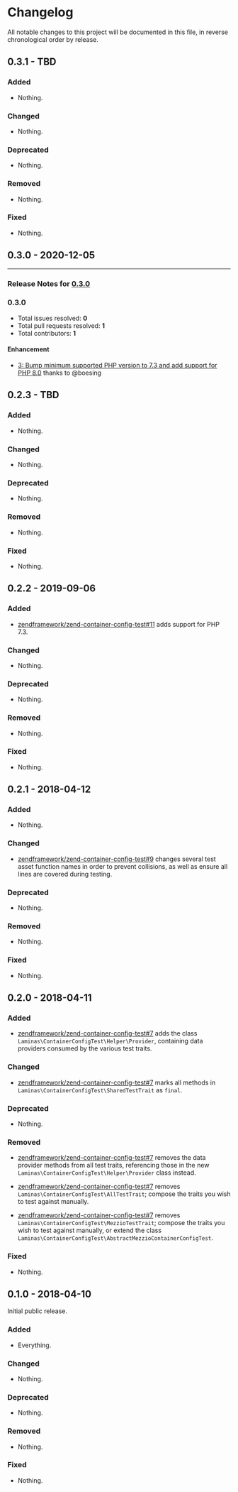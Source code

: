 # Changelog

All notable changes to this project will be documented in this file, in reverse chronological order by release.

## 0.3.1 - TBD

### Added

- Nothing.

### Changed

- Nothing.

### Deprecated

- Nothing.

### Removed

- Nothing.

### Fixed

- Nothing.

## 0.3.0 - 2020-12-05


-----

### Release Notes for [0.3.0](https://github.com/laminas/laminas-container-config-test/milestone/1)



### 0.3.0

- Total issues resolved: **0**
- Total pull requests resolved: **1**
- Total contributors: **1**

#### Enhancement

 - [3: Bump minimum supported PHP version to 7.3 and add support for PHP 8.0](https://github.com/laminas/laminas-container-config-test/pull/3) thanks to @boesing

## 0.2.3 - TBD

### Added

- Nothing.

### Changed

- Nothing.

### Deprecated

- Nothing.

### Removed

- Nothing.

### Fixed

- Nothing.

## 0.2.2 - 2019-09-06

### Added

- [zendframework/zend-container-config-test#11](https://github.com/zendframework/zend-container-config-test/pull/11) adds support for PHP 7.3.

### Changed

- Nothing.

### Deprecated

- Nothing.

### Removed

- Nothing.

### Fixed

- Nothing.

## 0.2.1 - 2018-04-12

### Added

- Nothing.

### Changed

- [zendframework/zend-container-config-test#9](https://github.com/zendframework/zend-container-config-test/pull/9) changes several test asset function names
  in order to prevent collisions, as well as ensure all lines are covered during
  testing.

### Deprecated

- Nothing.

### Removed

- Nothing.

### Fixed

- Nothing.

## 0.2.0 - 2018-04-11

### Added

- [zendframework/zend-container-config-test#7](https://github.com/zendframework/zend-container-config-test/pull/7) adds
  the class `Laminas\ContainerConfigTest\Helper\Provider`, containing data
  providers consumed by the various test traits.

### Changed

- [zendframework/zend-container-config-test#7](https://github.com/zendframework/zend-container-config-test/pull/7) marks
  all methods in `Laminas\ContainerConfigTest\SharedTestTrait` as `final`.

### Deprecated

- Nothing.

### Removed

- [zendframework/zend-container-config-test#7](https://github.com/zendframework/zend-container-config-test/pull/7)
  removes the data provider methods from all test traits, referencing those in
  the new `Laminas\ContainerConfigTest\Helper\Provider` class instead.

- [zendframework/zend-container-config-test#7](https://github.com/zendframework/zend-container-config-test/pull/7)
  removes `Laminas\ContainerConfigTest\AllTestTrait`; compose the traits you wish
  to test against manually.

- [zendframework/zend-container-config-test#7](https://github.com/zendframework/zend-container-config-test/pull/7)
  removes `Laminas\ContainerConfigTest\MezzioTestTrait`; compose the traits you
  wish to test against manually, or extend the class
  `Laminas\ContainerConfigTest\AbstractMezzioContainerConfigTest`.

### Fixed

- Nothing.

## 0.1.0 - 2018-04-10

Initial public release.

### Added

- Everything.

### Changed

- Nothing.

### Deprecated

- Nothing.

### Removed

- Nothing.

### Fixed

- Nothing.

